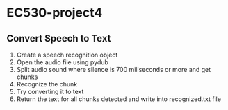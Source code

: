 # EC530-project4
## Convert Speech to Text
1. Create a speech recognition object
2. Open the audio file using pydub
3. Split audio sound where silence is 700 miliseconds or more and get chunks
4. Recognize the chunk
5. Try converting it to text
6. Return the text for all chunks detected and write into recognized.txt file
